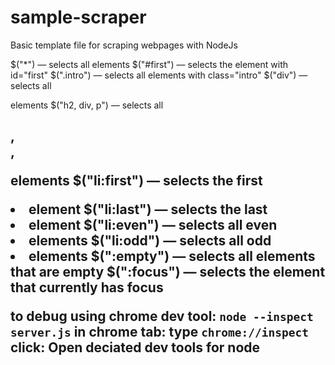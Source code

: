 # sample-scraper
Basic template file for scraping webpages with NodeJs


$("*") — selects all elements
$("#first") — selects the element with id="first"
$(".intro") — selects all elements with class="intro"
$("div") — selects all <div> elements
$("h2, div, p") — selects all <h2>, <div>, <p> elements
$("li:first") — selects the first <li> element
$("li:last") — selects the last <li> element
$("li:even") — selects all even <li> elements
$("li:odd") — selects all odd <li> elements
$(":empty") — selects all elements that are empty
$(":focus") — selects the element that currently has focus

to debug using chrome dev tool:
`node --inspect server.js`
in chrome tab: type `chrome://inspect`
click: Open deciated dev tools for node
